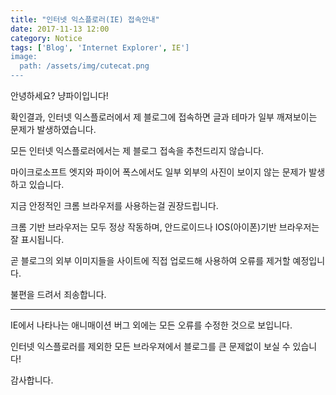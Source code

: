 ```yaml
---
title: "인터넷 익스플로러(IE) 접속안내"
date: 2017-11-13 12:00
category: Notice
tags: ['Blog', 'Internet Explorer', IE']
image:
  path: /assets/img/cutecat.png
---
```


안녕하세요? 냥파이입니다!

확인결과, 인터넷 익스플로러에서 제 블로그에 접속하면 글과 테마가 일부 깨져보이는 문제가 발생하였습니다.

모든 인터넷 익스플로러에서는 제 블로그 접속을 추천드리지 않습니다.

마이크로소프트 엣지와 파이어 폭스에서도 일부 외부의 사진이 보이지 않는 문제가 발생하고 있습니다.

지금 안정적인 크롬 브라우저를 사용하는걸 권장드립니다.

크롬 기반 브라우저는 모두 정상 작동하며, 안드로이드나 IOS(아이폰)기반 브라우저는 잘 표시됩니다.

곧 블로그의 외부 이미지들을 사이트에 직접 업로드해 사용하여 오류를 제거할 예정입니다.

불편을 드려서 죄송합니다.

---

IE에서 나타나는 애니매이션 버그 외에는 모든 오류를 수정한 것으로 보입니다.

인터넷 익스플로러를 제외한 모든 브라우져에서 블로그를 큰 문제없이 보실 수 있습니다!

감사합니다.
